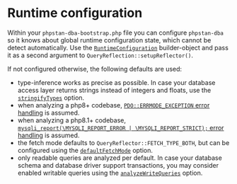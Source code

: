 # Runtime configuration

Within your `phpstan-dba-bootstrap.php` file you can configure `phpstan-dba` so it knows about global runtime configuration state, which cannot be detect automatically.
Use the [`RuntimeConfiguration`](https://github.com/staabm/phpstan-dba/tree/main/src/QueryReflection/RuntimeConfiguration.php) builder-object and pass it as a second argument to `QueryReflection::setupReflector()`.

If not configured otherwise, the following defaults are used:
- type-inference works as precise as possible. In case your database access layer returns strings instead of integers and floats, use the [`stringifyTypes`](https://github.com/staabm/phpstan-dba/tree/main/src/QueryReflection/RuntimeConfiguration.php) option.
- when analyzing a php8+ codebase, [`PDO::ERRMODE_EXCEPTION` error handling](https://www.php.net/manual/en/pdo.error-handling.php) is assumed.
- when analyzing a php8.1+ codebase, [`mysqli_report(\MYSQLI_REPORT_ERROR | \MYSQLI_REPORT_STRICT);` error handling](https://www.php.net/mysqli_report) is assumed.
- the fetch mode defaults to `QueryReflector::FETCH_TYPE_BOTH`, but can be configured using the [`defaultFetchMode`](https://github.com/staabm/phpstan-dba/tree/main/src/QueryReflection/RuntimeConfiguration.php) option.
- only readable queries are analyzed per default. In case your database schema and database driver support transactions, you may consider enabled writable queries using the [`analyzeWriteQueries`](https://github.com/staabm/phpstan-dba/tree/main/src/QueryReflection/RuntimeConfiguration.php) option.
